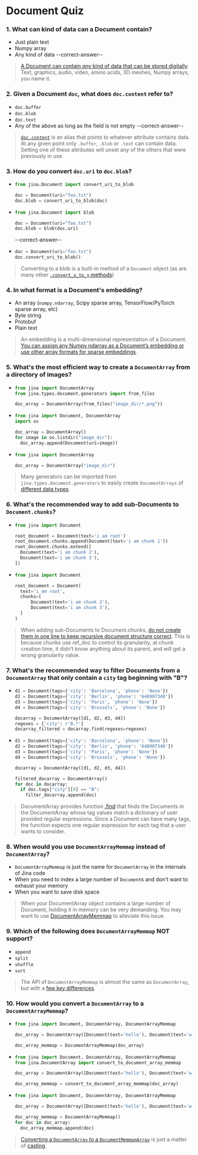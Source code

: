 # Document Quiz

### 1. What can kind of data can a Document contain?

- Just plain text
- Numpy array
- Any kind of data --correct-answer--

> [A Document can contain *any* kind of data that can be stored digitally](https://docs.jina.ai/fundamentals/document/document-api/#document-content). Text, graphics, audio, video, amino acids, 3D meshes, Numpy arrays, you name it.

### 2. Given a Document `doc`, what does `doc.content` refer to?

- `doc.buffer`
- `doc.blob`
- `doc.text`
- Any of the above as long as the field is not empty --correct-answer--

> [`doc.content`](https://docs.jina.ai/fundamentals/document/document-api/#document-content) is an alias that points to whatever attribute contains data. At any given point only `.buffer`, `.blob` or `.text` can contain data. Setting one of these attributes will unset any of the others that were previously in use.

### 3. How do you convert `doc.uri` to `doc.blob`?

-   ```python
    from jina.Document import convert_uri_to_blob

    doc = Document(uri="foo.txt")
    doc.blob = convert_uri_to_blob(doc)
    ```

-   ```python
    from jina.Document import blob

    doc = Document(uri="foo.txt")
    doc.blob = blob(doc.uri)
    ```
    --correct-answer--

-   ```python
    doc = Document(uri="foo.txt")
    doc.convert_uri_to_blob()
    ```

> Converting to a blob is a built-in method of a `Document` object (as are many other [`.convert_x_to_y` methods](https://docs.jina.ai/fundamentals/document/document-api/#conversion-from-uri-to-content))

### 4. In what format is a Document's embedding?

- An array (`numpy.ndarray`, Scipy sparse array, TensorFlow/PyTorch sparse array, etc)
- Byte string
- Protobuf
- Plain text

> An embedding is a multi-dimensional representation of a Document. [You can assign any Numpy ndarray as a Document’s embedding or use other array formats for sparse embeddings](https://docs.jina.ai/fundamentals/document/document-api/#document-embedding).

### 5. What's the most efficient way to create a `DocumentArray` from a directory of images?

-   ```python
    from jina import DocumentArray
    from jina.types.document.generators import from_files

    doc_array = DocumentArray(from_files("image_dir/*.png"))
    ```


-   ```python
    from jina import Document, DocumentArray
    import os

    doc_array = DocumentArray()
    for image in os.listdir("image_dir"):
      doc_array.append(Document(uri=image))
    ```

-   ```python
    from jina import DocumentArray

    doc_array = DocumentArray("image_dir")
    ```

> Many generators can be imported from `jina.types.document.generators` to easily create `DocumentArrays` of [different data types](https://docs.jina.ai/fundamentals/document/document-api/#construct-from-json-csv-ndarray-and-files).

### 6. What's the recommended way to add sub-Documents to `Document.chunks`?

-   ```python
    from jina import Document

    root_document = Document(text='i am root')
    root_document.chunks.append(Document(text='i am chunk 1'))
    root_document.chunks.extend([
      Document(text='i am chunk 2'),
      Document(text='i am chunk 3'),
    ])
    ```

-   ```python
    from jina import Document

    root_document = Document(
      text='i am root',
      chunks=[
          Document(text='i am chunk 2'),
          Document(text='i am chunk 3'),
      ]
    )
    ```

> When adding sub-Documents to Document.chunks, [do not create them in one line to keep recursive document structure correct](https://docs.jina.ai/fundamentals/document/document-api/#caveat-order-matters). This is because chunks use ref_doc to control its granularity, at chunk creation time, it didn’t know anything about its parent, and will get a wrong granularity value.


### 7. What's the recommended way to filter Documents from a `DocumentArray` that only contain a `city` tag beginning with "B"?

-   ```python
    d1 = Document(tags={'city': 'Barcelona', 'phone': 'None'})
    d2 = Document(tags={'city': 'Berlin', 'phone': '648907348'})
    d3 = Document(tags={'city': 'Paris', 'phone': 'None'})
    d4 = Document(tags={'city': 'Brussels', 'phone': 'None'})

    docarray = DocumentArray([d1, d2, d3, d4])
    regexes = {'city': r'B.*'}
    docarray_filtered = docarray.find(regexes=regexes)
    ```

-   ```python
    d1 = Document(tags={'city': 'Barcelona', 'phone': 'None'})
    d2 = Document(tags={'city': 'Berlin', 'phone': '648907348'})
    d3 = Document(tags={'city': 'Paris', 'phone': 'None'})
    d4 = Document(tags={'city': 'Brussels', 'phone': 'None'})

    docarray = DocumentArray([d1, d2, d3, d4])

    filtered_docarray = DocumentArray()
    for doc in docarray:
      if doc.tags["city"][0] == "B":
        filter_docarray.append(doc)
    ```

> DocumentArray provides function [.find](https://docs.jina.ai/fundamentals/document/documentarray-api/#advanced-filtering-via-find) that finds the Documents in the DocumentArray whose tag values match a dictionary of user provided regular expressions. Since a Document can have many tags, the function expects one regular expression for each tag that a user wants to consider.


### 8. When would you use `DocumentArrayMemmap` instead of `DocumentArray`?

- `DocumentArrayMemmap` is just the name for `DocumentArray` in the internals of Jina code
- When you need to index a large number of `Document`s and don't want to exhaust your memory
- When you want to save disk space

> When your DocumentArray object contains a large number of Document, holding it in memory can be very demanding. You may want to use [DocumentArrayMemmap](https://docs.jina.ai/fundamentals/document/documentarraymemmap-api/) to alleviate this issue.


### 9. Which of the following does `DocumentArrayMemmap` NOT support?

- `append`
- `split`
- `shuffle`
- `sort`

> The API of `DocumentArrayMemmap` is almost the same as `DocumentArray`, but with a [few key differences](https://docs.jina.ai/fundamentals/document/documentarraymemmap-api/#api-side-by-side-vs-documentarray).

### 10. How would you convert a `DocumentArray` to a `DocumentArrayMemmap`?

-   ```python
    from jina import Document, DocumentArray, DocumentArrayMemmap

    doc_array = DocumentArray([Document(text='hello'), Document(text='world')])

    doc_array_memmap = DocumentArrayMemmap(doc_array)
    ```

-   ```python
    from jina import Document, DocumentArray, DocumentArrayMemmap
    from jina.DocumentArray import convert_to_document_array_memmap

    doc_array = DocumentArray([Document(text='hello'), Document(text='world')])

    doc_array_memmap = convert_to_document_array_memmap(doc_array)
    ```

-   ```python
    from jina import Document, DocumentArray, DocumentArrayMemmap

    doc_array = DocumentArray([Document(text='hello'), Document(text='world')])

    doc_array_memmap = DocumentArrayMemmap()
    for doc in doc_array:
      doc_array_memmap.append(doc)
    ```

> [Converting a `DocumentArray` to a `DocumentMemmapArray`](https://docs.jina.ai/fundamentals/document/documentarraymemmap-api/#convert-to-from-documentarray) is just a matter of [casting](https://www.w3schools.com/python/python_casting.asp).
